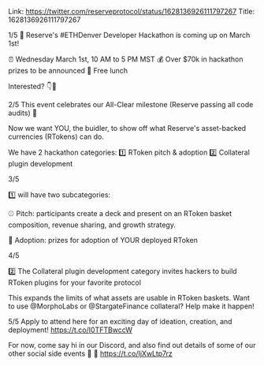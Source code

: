 Link:  https://twitter.com/reserveprotocol/status/1628136926111797267
Title: 1628136926111797267

1/5 📢 Reserve's #ETHDenver Developer Hackathon is coming up on March 1st!

⏰ Wednesday March 1st, 10 AM to 5 PM MST
💰 Over $70k in hackathon prizes to be announced 
🍔 Free lunch

Interested? 👇🧵

2/5 This event celebrates our All-Clear milestone (Reserve passing all code audits) 🥳 

Now we want YOU, the buidler, to show off what Reserve's asset-backed currencies (RTokens) can do.

We have 2 hackathon categories:
1️⃣ RToken pitch &amp; adoption
2️⃣ Collateral plugin development

3/5

1️⃣ will have two subcategories:

⚾️ Pitch: participants create a deck and present on an RToken basket composition, revenue sharing, and growth strategy.

👶 Adoption: prizes for adoption of YOUR deployed RToken

4/5

2️⃣ The Collateral plugin development category invites hackers to build RToken plugins for your favorite protocol 

This expands the limits of what assets are usable in RToken baskets. Want to use @MorphoLabs or @StargateFinance collateral? Help make it happen!

5/5 Apply to attend here for an exciting day of ideation, creation, and deployment! https://t.co/I0TFTBwccW

For now, come say hi in our Discord, and also find out details of some of our other social side events 🎫 👀 https://t.co/IjXwLtp7rz